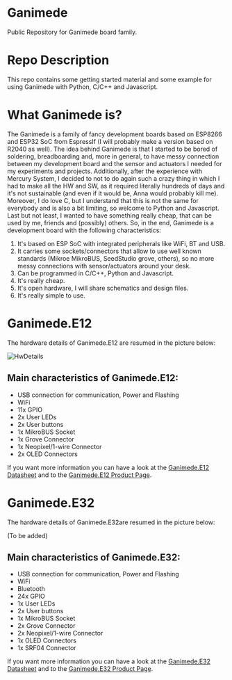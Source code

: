# Ganimede
Public Repository for Ganimede board family. 

# Repo Description
This repo contains some getting started material and some example for using Ganimede with Python, C/C++ and Javascript.

# What Ganimede is?
The Ganimede is a family of fancy development boards based on ESP8266 and ESP32 SoC from EspressIf (I will probably make a version based on R2040 as well).
The idea behind Ganimede is that I started to be bored of soldering, breadboarding and, more in general, to have messy connection between my development board and the sensor and actuators I needed for my experiments and projects.
Additionally, after the experience with Mercury System, I decided to not to do again such a crazy thing in which I had to make all the HW and SW, as it required literally hundreds of days and it's not sustainable (and even if it would be, Anna would probably kill me). Moreover, I do love C, but I understand that this is not the same for everybody and is also a bit limiting, so welcome to Python and Javascript. Last but not least, I wanted to have something really cheap, that can be used by me, friends and (possibly) others.
So, in the end, Ganimede is a development board with the following characteristics:

1. It's based on ESP SoC with integrated peripherals like WiFi, BT and USB.
2. It carries some sockets/connectors that allow to use well known standards (Mikroe MikroBUS, SeedStudio grove, others), so no more messy connections with sensor/actuators around your desk.
3. Can be programmed in C/C++, Python and Javascript.
4. It's really cheap.
5. It's open hardware, I will share schematics and design files.
6. It's really simple to use.

# Ganimede.E12
The hardware details of Ganimede.E12 are resumed in the picture below:

![HwDetails](https://static.wixstatic.com/media/2492ae_2b2e0d6cc230491f92e3bd0d91141a82~mv2.png/v1/fill/w_1467,h_647,al_c/2492ae_2b2e0d6cc230491f92e3bd0d91141a82~mv2.png)


## Main characteristics of Ganimede.E12:
- USB connection for communication, Power and Flashing
- WiFi
- 11x GPIO
- 2x User LEDs
- 2x User buttons
- 1x MikroBUS Socket
- 1x Grove Connector
- 1x Neopixel/1-wire Connector
- 2x OLED Connectors

If you want more information you can have a look at the [Ganimede.E12 Datasheet](https://2492ae4f-d323-49c0-bc1e-8d5936f83a9d.usrfiles.com/ugd/2492ae_11933c1aee514b55b51fd540d7772119.pdf) and to the [Ganimede.E12 Product Page](https://frafich.wixsite.com/jupitersystem/product-page/ganimede-e12).

# Ganimede.E32
The hardware details of Ganimede.E32are resumed in the picture below:

(To be added)

## Main characteristics of Ganimede.E32:
- USB connection for communication, Power and Flashing
- WiFi
- Bluetooth
- 24x GPIO
- 1x User LEDs
- 2x User buttons
- 1x MikroBUS Socket
- 2x Grove Connector
- 2x Neopixel/1-wire Connector
- 1x OLED Connectors
- 1x SRF04 Connector

If you want more information you can have a look at the [Ganimede.E32 Datasheet](link) and to the [Ganimede.E32 Product Page](link).

